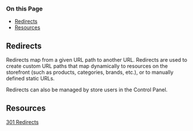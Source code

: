 <div class="otp" id="no-index">

### On this Page	
- [Redirects](#checkouts)
- [Resources](#resources)

</div>

## Redirects

Redirects map from a given URL path to another URL. Redirects are used to create custom URL paths that map dynamically to resources on the storefront (such as products, categories, brands, etc.), or to manually defined static URLs.

Redirects can also be managed by store users in the Control Panel.

## Resources
[301 Redirects](https://support.bigcommerce.com/s/article/301-Redirects)